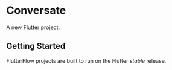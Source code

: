 # Conversate

A new Flutter project.

## Getting Started

FlutterFlow projects are built to run on the Flutter _stable_ release.
